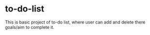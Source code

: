 # to-do-list
This is basic project of to-do list, where user can add and delete there goals/aim to complete it.

